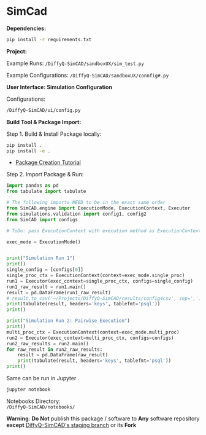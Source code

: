 # SimCad

**Dependencies:**
```bash
pip install -r requirements.txt
```

**Project:**

Example Runs:
`/DiffyQ-SimCAD/sandboxUX/sim_test.py`

Example Configurations:
`/DiffyQ-SimCAD/sandboxUX/connfig#.py`

**User Interface: Simulation Configuration**

Configurations:
```bash
/DiffyQ-SimCAD/ui/config.py
```

**Build Tool & Package Import:**

Step 1. Build & Install Package locally: 
```bash
pip install .
pip install -e .
```
* [Package Creation Tutorial](https://python-packaging.readthedocs.io/en/latest/minimal.html)

Step 2. Import Package & Run:  
```python
import pandas as pd
from tabulate import tabulate

# The following imports NEED to be in the exact same order
from SimCAD.engine import ExecutionMode, ExecutionContext, Executor
from simulations.validation import config1, config2
from SimCAD import configs

# ToDo: pass ExecutionContext with execution method as ExecutionContext input

exec_mode = ExecutionMode()


print("Simulation Run 1")
print()
single_config = [configs[0]]
single_proc_ctx = ExecutionContext(context=exec_mode.single_proc)
run1 = Executor(exec_context=single_proc_ctx, configs=single_config)
run1_raw_result = run1.main()
result = pd.DataFrame(run1_raw_result)
# result.to_csv('~/Projects/DiffyQ-SimCAD/results/config4csv', sep=',')
print(tabulate(result, headers='keys', tablefmt='psql'))
print()

print("Simulation Run 2: Pairwise Execution")
print()
multi_proc_ctx = ExecutionContext(context=exec_mode.multi_proc)
run2 = Executor(exec_context=multi_proc_ctx, configs=configs)
run2_raw_results = run2.main()
for raw_result in run2_raw_results:
    result = pd.DataFrame(raw_result)
    print(tabulate(result, headers='keys', tablefmt='psql'))
print()
```

Same can be run in Jupyter . 
```bash
jupyter notebook
```

Notebooks Directory:  
`/DiffyQ-SimCAD/notebooks/`


**Warning**:
**Do Not** publish this package / software to **Any** software repository **except** [DiffyQ-SimCAD's staging branch](https://github.com/BlockScience/DiffyQ-SimCAD/tree/staging) or its **Fork** 
